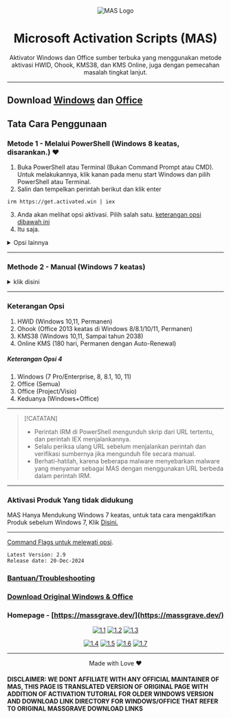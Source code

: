 <p align="center"><img src="https://massgrave.dev/img/logo_small.png" alt="MAS Logo"></p>

<h1 align="center">Microsoft  Activation  Scripts (MAS)</h1>

<p align="center">Aktivator Windows dan Office sumber terbuka yang menggunakan metode aktivasi HWID, Ohook, KMS38, dan KMS Online, juga dengan pemecahan masalah tingkat lanjut.</p>

<hr>
  
## Download [Windows](https://github.com/zjnix/Microsoft-Activation-Scripts-Indonesian/blob/indonesia/docs/windows-download.md) dan [Office](https://github.com/zjnix/Microsoft-Activation-Scripts-Indonesian/blob/indonesia/docs/office-download.md)

## Tata Cara Penggunaan

### Metode 1 - Melalui PowerShell (Windows 8 keatas, disarankan.) ❤️

1.   Buka PowerShell atau Terminal (Bukan Command Prompt atau CMD). Untuk melakukannya, klik kanan pada menu start Windows dan pilih PowerShell atau Terminal.
2.   Salin dan tempelkan perintah berikut dan klik enter
```
irm https://get.activated.win | iex
```
3.   Anda akan melihat opsi aktivasi. Pilih salah satu. [keterangan opsi dibawah ini](https://github.com/zjnix/Microsoft-Activation-Scripts-Indonesian/blob/indonesia/README.md#keterangan-opsi)
4.   Itu saja.

<details>
  <summary>Opsi lainnya</summary>

- Alternatifnya, Anda dapat menggunakan URL berikut ini (Ini akan dihentikan dalam waktu dekat)
```
irm https://massgrave.dev/get | iex
```
- Gunakan ini jika URL `get.activated.win` tidak dapat diakses, kemungkinan URL ini diblokir oleh beberapa penyedia DNS karena itu merupakan domain baru. 
</details>

---

### Methode 2 - Manual (Windows 7 keatas)

<details>
  <summary>klik disini</summary>

1.   Download file secara manual melalui tautan berikut ini 
`https://github.com/massgravel/Microsoft-Activation-Scripts/archive/refs/heads/master.zip`
atau
`https://git.activated.win/massgrave/Microsoft-Activation-Scripts/archive/master.zip`
3.   Klik kanan pada file .zip yang telah didownload dan klik extract
4.   Pada folder yang telah diekstrak, cari dan masuk kedalam folder `All-In-One-Version`
5.   Klik dua kali file `MAS_AIO.cmd`
6.   Anda akan melihat opsi aktivasi, Pilih salah satu, [keterangan opsi dibawah ini](https://github.com/zjnix/Microsoft-Activation-Scripts-Indonesia/blob/indonesian/README.md#keterangan-opsi)
7.   Itu saja.

</details>

---

### Keterangan Opsi
1.   HWID (Windows 10,11, Permanen)
2.   Ohook (Office 2013 keatas di Windows 8/8.1/10/11, Permanen)
3.   KMS38 (Windows 10,11, Sampai tahun 2038)
4.   Online KMS (180 hari, Permanen dengan Auto-Renewal)
##### Keterangan Opsi 4
   1.  Windows (7 Pro/Enterprise, 8, 8.1, 10, 11)
   2.  Office (Semua)
   3.  Office (Project/Visio)
   4.  Keduanya (Windows+Office)

---

> [!CATATAN]
> - Perintah IRM di PowerShell mengunduh skrip dari URL tertentu, dan perintah IEX menjalankannya.
> - Selalu periksa ulang URL sebelum menjalankan perintah dan verifikasi sumbernya jika mengunduh file secara manual.
> - Berhati-hatilah, karena beberapa malware menyebarkan malware yang menyamar sebagai MAS dengan menggunakan URL berbeda dalam perintah IRM.

---

### Aktivasi Produk Yang tidak didukung

MAS Hanya Mendukung Windows 7 keatas, untuk tata cara mengaktifkan Produk sebelum Windows 7, Klik [Disini.](https://github.com/zjnix/Microsoft-Activation-Scripts-Indonesian/blob/indonesia/docs/older-products.md)

---

[Command Flags untuk melewati opsi](https://massgrave.dev/command_line_switches).

```
Latest Version: 2.9
Release date: 20-Dec-2024
```

### [Bantuan/Troubleshooting](https://massgrave.dev/troubleshoot)
### [Download Original Windows & Office](https://massgrave.dev/genuine-installation-media)
### Homepage - [https://massgrave.dev/](https://massgrave.dev/)

<div align="center">
  
[![1.1]][1]
[![1.2]][2]
[![1.3]][3]

</div>

<div align="center">
  
[![1.4]][4]
[![1.5]][5]
[![1.6]][6]
[![1.7]][7]

</div>

[1.1]: https://massgrave.dev/img/logo_github.png (GitHub)
[1.2]: https://massgrave.dev/img/logo_azuredevops.png (AzureDevOps)
[1.3]: https://massgrave.dev/img/logo_gitea.png (Self-hosted Git)

[1.4]: https://massgrave.dev/img/logo_discord.png (Chat with us without signup)
[1.5]: https://massgrave.dev/img/logo_reddit.png (Reddit)
[1.6]: https://massgrave.dev/img/logo_bluesky.png (Bluesky)
[1.7]: https://massgrave.dev/img/logo_x.png (Twitter)

[1]: https://github.com/massgravel/Microsoft-Activation-Scripts
[2]: https://dev.azure.com/massgrave/_git/Microsoft-Activation-Scripts
[3]: https://git.activated.win/massgrave/Microsoft-Activation-Scripts
[4]: https://discord.gg/j2yFsV5ZVC
[5]: https://www.reddit.com/r/MAS_Activator
[6]: https://bsky.app/profile/massgrave.dev
[7]: https://twitter.com/massgravel

---

<p align="center">Made with Love ❤️</p>

#### DISCLAIMER: WE DONT AFFILIATE WITH ANY OFFICIAL MAINTAINER OF MAS, THIS PAGE IS TRANSLATED VERSION OF ORIGINAL PAGE WITH ADDITION OF ACTIVATION TUTORIAL FOR OLDER WINDOWS VERSION AND DOWNLOAD LINK DIRECTORY FOR WINDOWS/OFFICE THAT REFER TO ORIGINAL MASSGRAVE DOWNLOAD LINKS
